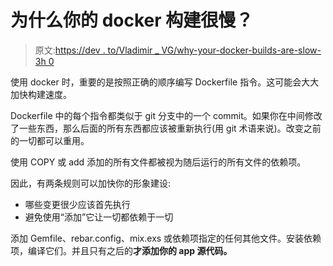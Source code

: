 # 为什么你的 docker 构建很慢？

> 原文:[https://dev . to/Vladimir _ VG/why-your-docker-builds-are-slow-3h 0](https://dev.to/vladimir_vg/why-your-docker-builds-are-slow-3h0)

使用 docker 时，重要的是按照正确的顺序编写 Dockerfile 指令。这可能会大大加快构建速度。

Dockerfile 中的每个指令都类似于 git 分支中的一个 commit。如果你在中间修改了一些东西，那么后面的所有东西都应该被重新执行(用 git 术语来说)。改变之前的一切都可以重用。

使用 COPY 或 add 添加的所有文件都被视为随后运行的所有文件的依赖项。

因此，有两条规则可以加快你的形象建设:

*   哪些变更很少应该首先执行
*   避免使用“添加”它让一切都依赖于一切

添加 Gemfile、rebar.config、mix.exs 或依赖项指定的任何其他文件。安装依赖项，编译它们。并且只有之后的**才添加你的 app 源代码。**